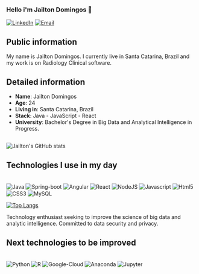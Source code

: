 ### Hello i'm Jailton Domingos 👋

[![LinkedIn](https://img.shields.io/badge/LinkedIn-0077B5?style=for-the-badge&logo=linkedin&logoColor=white)](https://www.linkedin.com/in/jailtondomingos/)
[![Email](https://img.shields.io/badge/Microsoft_Outlook-0078D4?style=for-the-badge&logo=microsoft-outlook&logoColor=white&link=mailto:bruno.c0310@gmail.com)](mailto:development.j@Outlook.com)

## Public information

My name is Jailton Domingos. I currently live in Santa Catarina, Brazil and my work is on Radiology Clinical software. 

## Detailed information

* **Name**: Jailton Domingos
* **Age**: 24
* **Living in**: Santa Catarina, Brazil
* **Stack**: Java - JavaScript - React
* **University**: Bachelor's Degree in Big Data and Analytical Intelligence in Progress.

##

![Jailton's GitHub stats](https://github-readme-stats.vercel.app/api?username=jailtondomingos&show_icons=true&theme=tokyonight)



## Technologies I use in my day

<div style="display: inline-block"> <br/>
  <img align="center" alt="Java" src="https://img.shields.io/badge/Java-ED8B00?style=for-the-badge&logo=java&logoColor=white"</img>
  <img align="center" alt="Spring-boot" src="https://img.shields.io/badge/Spring-6DB33F?style=for-the-badge&logo=spring&logoColor=white"</img> 
  <img align="center" alt="Angular" src="https://img.shields.io/badge/Angular-DD0031?style=for-the-badge&logo=angular&logoColor=white"</img> 
  <img align="center" alt="React" src="https://img.shields.io/badge/React-20232A?style=for-the-badge&logo=react&logoColor=61DAFB"</img>  
  <img align="center" alt="NodeJS" src="https://img.shields.io/badge/Node.js-43853D?style=for-the-badge&logo=node.js&logoColor=white"</img>  
  <img align="center" alt="Javascript" src="https://img.shields.io/badge/JavaScript-F7DF1E?style=for-the-badge&logo=javascript&logoColor=black"</img>  
  <img align="center" alt="Html5" src="https://img.shields.io/badge/HTML5-E34F26?style=for-the-badge&logo=html5&logoColor=white"</img>  
  <img align="center" alt="CSS3" src="https://img.shields.io/badge/CSS3-1572B6?style=for-the-badge&logo=css3&logoColor=white"</img>  
  <img align="center" alt="MySQL" src="https://img.shields.io/badge/MySQL-00000F?style=for-the-badge&logo=mysql&logoColor=white"</img>
  
</div><br/>

[![Top Langs](https://github-readme-stats.vercel.app/api/top-langs/?username=jailtondomingos&hide=pascal&layout=compact&theme=tokyonight)](https://github.com/jailtondomingos/github-readme-stats)

Technology enthusiast seeking to improve the science of big data and analytic intelligence. Committed to data security and privacy.

## Next technologies to be improved

<div style="display: inline-block"> <br/>
  <img align="center" alt="Python" src="https://img.shields.io/badge/Python-3776AB?style=for-the-badge&logo=python&logoColor=white"</img>  
  <img align="center" alt="R" src="https://img.shields.io/badge/R-276DC3?style=for-the-badge&logo=r&logoColor=white"</img> 
  <img align="center" alt="Google-Cloud" src="https://img.shields.io/badge/Google_Cloud-4285F4?style=for-the-badge&logo=google-cloud&logoColor=white"</img>
 <img align="center" alt="Anaconda" src="https://img.shields.io/badge/Anaconda-%2344A833.svg?style=for-the-badge&logo=anaconda&logoColor=white"</img> 
  <img align="center" alt="Jupyter" src="https://img.shields.io/badge/jupyter-%23FA0F00.svg?style=for-the-badge&logo=jupyter&logoColor=white"</img> 
  	
  
</div><br/>
<!--
**JailtonDomingos/JailtonDomingos** is a ✨ _special_ ✨ repository because its `README.md` (this file) appears on your GitHub profile.

Here are some ideas to get you started:

- 🔭 I’m currently working on ...
- 🌱 I’m currently learning ...
- 👯 I’m looking to collaborate on ...
- 🤔 I’m looking for help with ...
- 💬 Ask me about ...
- 📫 How to reach me: ...
- 😄 Pronouns: ...
- ⚡ Fun fact: ...
-->
